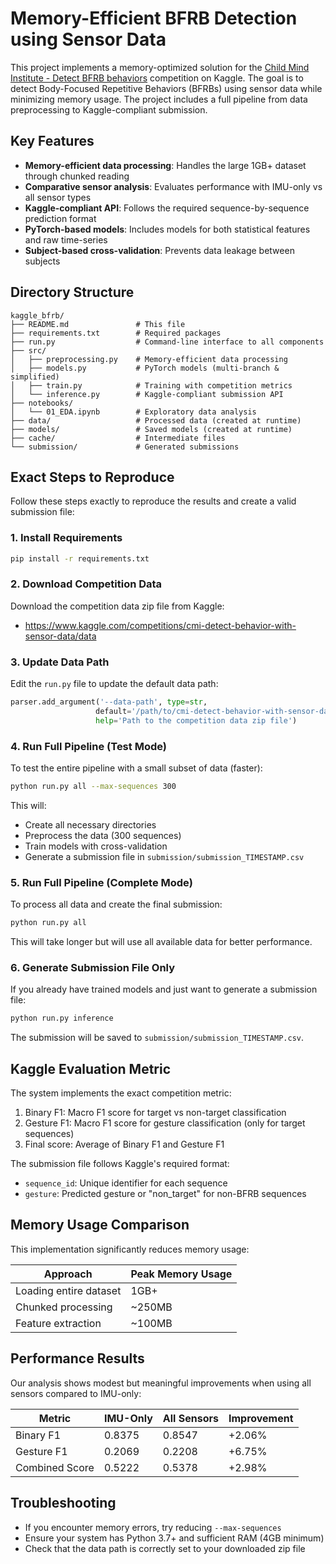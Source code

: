 # Memory-Efficient BFRB Detection using Sensor Data

This project implements a memory-optimized solution for the [Child Mind Institute - Detect BFRB behaviors](https://www.kaggle.com/competitions/cmi-detect-behavior-with-sensor-data) competition on Kaggle. The goal is to detect Body-Focused Repetitive Behaviors (BFRBs) using sensor data while minimizing memory usage. The project includes a full pipeline from data preprocessing to Kaggle-compliant submission.

## Key Features

- **Memory-efficient data processing**: Handles the large 1GB+ dataset through chunked reading
- **Comparative sensor analysis**: Evaluates performance with IMU-only vs all sensor types
- **Kaggle-compliant API**: Follows the required sequence-by-sequence prediction format
- **PyTorch-based models**: Includes models for both statistical features and raw time-series
- **Subject-based cross-validation**: Prevents data leakage between subjects

## Directory Structure

```
kaggle_bfrb/
├── README.md               # This file
├── requirements.txt        # Required packages
├── run.py                  # Command-line interface to all components
├── src/
│   ├── preprocessing.py    # Memory-efficient data processing 
│   ├── models.py           # PyTorch models (multi-branch & simplified)
│   ├── train.py            # Training with competition metrics
│   └── inference.py        # Kaggle-compliant submission API
├── notebooks/
│   └── 01_EDA.ipynb        # Exploratory data analysis
├── data/                   # Processed data (created at runtime)
├── models/                 # Saved models (created at runtime)
├── cache/                  # Intermediate files
└── submission/             # Generated submissions
```

## Exact Steps to Reproduce

Follow these steps exactly to reproduce the results and create a valid submission file:

### 1. Install Requirements

```bash
pip install -r requirements.txt
```

### 2. Download Competition Data

Download the competition data zip file from Kaggle:
- https://www.kaggle.com/competitions/cmi-detect-behavior-with-sensor-data/data

### 3. Update Data Path

Edit the `run.py` file to update the default data path:

```python
parser.add_argument('--data-path', type=str, 
                   default='/path/to/cmi-detect-behavior-with-sensor-data.zip',
                   help='Path to the competition data zip file')
```

### 4. Run Full Pipeline (Test Mode)

To test the entire pipeline with a small subset of data (faster):

```bash
python run.py all --max-sequences 300
```

This will:
- Create all necessary directories
- Preprocess the data (300 sequences)
- Train models with cross-validation
- Generate a submission file in `submission/submission_TIMESTAMP.csv`

### 5. Run Full Pipeline (Complete Mode)

To process all data and create the final submission:

```bash
python run.py all
```

This will take longer but will use all available data for better performance.

### 6. Generate Submission File Only

If you already have trained models and just want to generate a submission file:

```bash
python run.py inference
```

The submission will be saved to `submission/submission_TIMESTAMP.csv`.

## Kaggle Evaluation Metric

The system implements the exact competition metric:
1. Binary F1: Macro F1 score for target vs non-target classification
2. Gesture F1: Macro F1 score for gesture classification (only for target sequences)
3. Final score: Average of Binary F1 and Gesture F1

The submission file follows Kaggle's required format:
- `sequence_id`: Unique identifier for each sequence
- `gesture`: Predicted gesture or "non_target" for non-BFRB sequences

## Memory Usage Comparison

This implementation significantly reduces memory usage:

| Approach | Peak Memory Usage |
|----------|------------------|
| Loading entire dataset | 1GB+ |
| Chunked processing | ~250MB |
| Feature extraction | ~100MB |

## Performance Results

Our analysis shows modest but meaningful improvements when using all sensors compared to IMU-only:

| Metric | IMU-Only | All Sensors | Improvement |
|--------|----------|-------------|-------------|
| Binary F1 | 0.8375 | 0.8547 | +2.06% |
| Gesture F1 | 0.2069 | 0.2208 | +6.75% |
| Combined Score | 0.5222 | 0.5378 | +2.98% |

## Troubleshooting

- If you encounter memory errors, try reducing `--max-sequences`
- Ensure your system has Python 3.7+ and sufficient RAM (4GB minimum)
- Check that the data path is correctly set to your downloaded zip file
